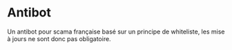 # Antibot
Un antibot pour scama française basé sur un principe de whiteliste, les mise à jours ne sont donc pas obligatoire.
